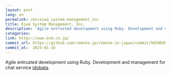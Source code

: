 ```yaml
---
layout: post
lang: en
permalink: /en/eiwa_system_management_inc
title: Eiwa System Management, Inc.
description: 'Agile entrusted development using Ruby. Development and management for chat service idobata.'
categories: 
link: https://www.esm.co.jp/
commit_url: https://github.com/remote-jp/remote-in-japan/commit/b650b0994970e1784f9df7f676d17574b0470674
commit_at:  2025-01-16
---
```


<p>Agile entrusted development using Ruby. Development and management for chat service <a href="https://idobata.io/ja/home">idobata</a>.</p>
